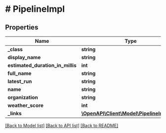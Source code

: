 # # PipelineImpl

## Properties

Name | Type | Description | Notes
------------ | ------------- | ------------- | -------------
**_class** | **string** |  | [optional]
**display_name** | **string** |  | [optional]
**estimated_duration_in_millis** | **int** |  | [optional]
**full_name** | **string** |  | [optional]
**latest_run** | **string** |  | [optional]
**name** | **string** |  | [optional]
**organization** | **string** |  | [optional]
**weather_score** | **int** |  | [optional]
**_links** | [**\OpenAPI\Client\Model\PipelineImpllinks**](PipelineImpllinks.md) |  | [optional]

[[Back to Model list]](../../README.md#models) [[Back to API list]](../../README.md#endpoints) [[Back to README]](../../README.md)
